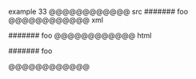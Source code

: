 example 33
@@@@@@@@@@@@ src
####### foo
@@@@@@@@@@@@ xml
<?xml version="1.0" encoding="UTF-8"?>
<!DOCTYPE document SYSTEM "CommonMark.dtd">
<document xmlns="http://commonmark.org/xml/1.0">
  <paragraph>
    <text>####### foo</text>
  </paragraph>
</document>
@@@@@@@@@@@@ html
<p>####### foo</p>
@@@@@@@@@@@@
